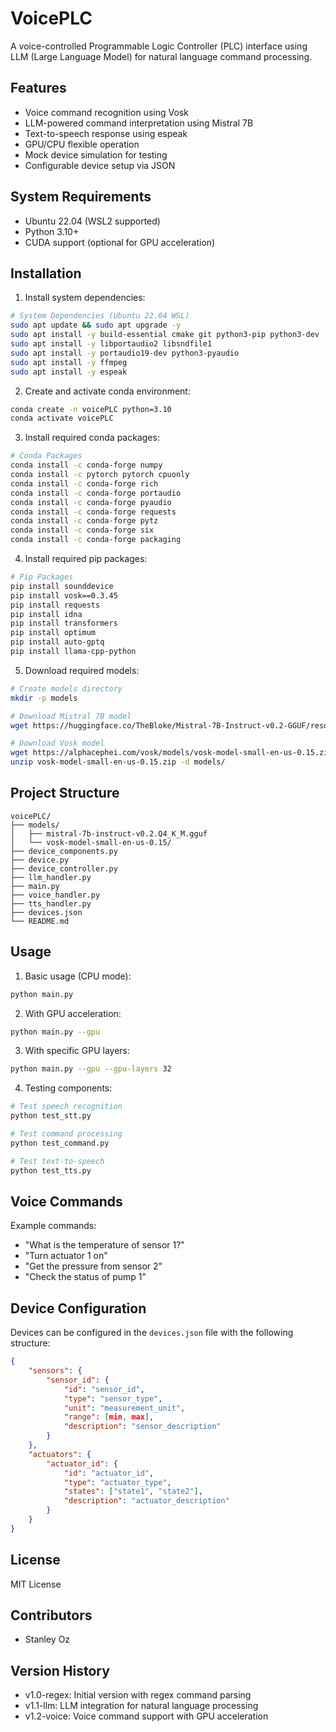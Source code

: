 # VoicePLC

A voice-controlled Programmable Logic Controller (PLC) interface using LLM (Large Language Model) for natural language command processing.

## Features

- Voice command recognition using Vosk
- LLM-powered command interpretation using Mistral 7B
- Text-to-speech response using espeak
- GPU/CPU flexible operation
- Mock device simulation for testing
- Configurable device setup via JSON

## System Requirements

- Ubuntu 22.04 (WSL2 supported)
- Python 3.10+
- CUDA support (optional for GPU acceleration)

## Installation

1. Install system dependencies:
```bash
# System Dependencies (Ubuntu 22.04 WSL)
sudo apt update && sudo apt upgrade -y
sudo apt install -y build-essential cmake git python3-pip python3-dev
sudo apt install -y libportaudio2 libsndfile1
sudo apt install -y portaudio19-dev python3-pyaudio
sudo apt install -y ffmpeg
sudo apt install -y espeak
```

2. Create and activate conda environment:
```bash
conda create -n voicePLC python=3.10
conda activate voicePLC
```

3. Install required conda packages:
```bash
# Conda Packages
conda install -c conda-forge numpy
conda install -c pytorch pytorch cpuonly
conda install -c conda-forge rich
conda install -c conda-forge portaudio
conda install -c conda-forge pyaudio
conda install -c conda-forge requests
conda install -c conda-forge pytz
conda install -c conda-forge six
conda install -c conda-forge packaging
```

4. Install required pip packages:
```bash
# Pip Packages
pip install sounddevice
pip install vosk==0.3.45
pip install requests
pip install idna
pip install transformers
pip install optimum
pip install auto-gptq
pip install llama-cpp-python
```

5. Download required models:
```bash
# Create models directory
mkdir -p models

# Download Mistral 7B model
wget https://huggingface.co/TheBloke/Mistral-7B-Instruct-v0.2-GGUF/resolve/main/mistral-7b-instruct-v0.2.Q4_K_M.gguf -O models/mistral-7b-instruct-v0.2.Q4_K_M.gguf

# Download Vosk model
wget https://alphacephei.com/vosk/models/vosk-model-small-en-us-0.15.zip
unzip vosk-model-small-en-us-0.15.zip -d models/
```

## Project Structure

```
voicePLC/
├── models/
│   ├── mistral-7b-instruct-v0.2.Q4_K_M.gguf
│   └── vosk-model-small-en-us-0.15/
├── device_components.py
├── device.py
├── device_controller.py
├── llm_handler.py
├── main.py
├── voice_handler.py
├── tts_handler.py
├── devices.json
└── README.md
```

## Usage

1. Basic usage (CPU mode):
```bash
python main.py
```

2. With GPU acceleration:
```bash
python main.py --gpu
```

3. With specific GPU layers:
```bash
python main.py --gpu --gpu-layers 32
```

4. Testing components:
```bash
# Test speech recognition
python test_stt.py

# Test command processing
python test_command.py

# Test text-to-speech
python test_tts.py
```

## Voice Commands

Example commands:
- "What is the temperature of sensor 1?"
- "Turn actuator 1 on"
- "Get the pressure from sensor 2"
- "Check the status of pump 1"

## Device Configuration

Devices can be configured in the `devices.json` file with the following structure:
```json
{
    "sensors": {
        "sensor_id": {
            "id": "sensor_id",
            "type": "sensor_type",
            "unit": "measurement_unit",
            "range": [min, max],
            "description": "sensor_description"
        }
    },
    "actuators": {
        "actuator_id": {
            "id": "actuator_id",
            "type": "actuator_type",
            "states": ["state1", "state2"],
            "description": "actuator_description"
        }
    }
}
```

## License

MIT License

## Contributors

- Stanley Oz

## Version History

- v1.0-regex: Initial version with regex command parsing
- v1.1-llm: LLM integration for natural language processing
- v1.2-voice: Voice command support with GPU acceleration
